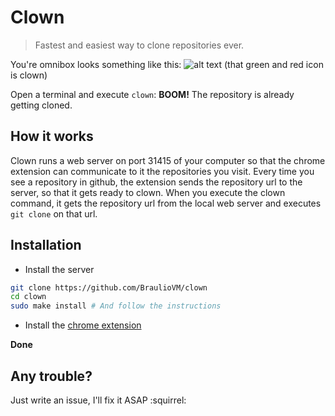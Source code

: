 Clown
======
> Fastest and easiest way to clone repositories ever.

You're omnibox looks something like this:
![alt text](http://i59.tinypic.com/29fw1vq.png "Chrome bar") (that green and red icon is clown)

Open a terminal and execute ````clown````: **BOOM!** The repository is already getting cloned.

## How it works
Clown runs a web server on port 31415 of your computer so that the chrome extension can communicate to it the repositories you visit. Every time you see a repository in github, the extension sends the repository url to the server, so that it gets ready to clown. When you execute the clown command, it gets the repository url from the local web server and executes `git clone` on that url.

## Installation
* Install the server
````sh
git clone https://github.com/BraulioVM/clown
cd clown
sudo make install # And follow the instructions
````

* Install the [chrome extension](https://chrome.google.com/webstore/detail/clown/nnjfecpobaodofjecffplbpcjohaffjk)

**Done**

## Any trouble?
Just write an issue, I'll fix it ASAP :squirrel: